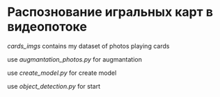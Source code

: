 # Распознование игральных карт в видеопотоке

*cards_imgs* contains my dataset of photos playing cards  

use *augmantation_photos.py* for augmantation  

use *create_model.py* for create model  

use *object_detection.py* for start  
